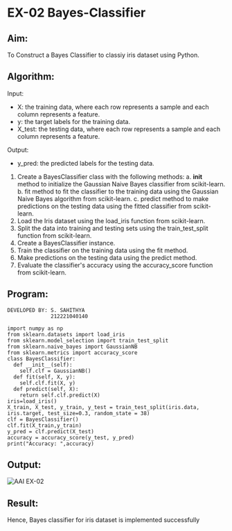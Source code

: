 # EX-02 Bayes-Classifier
## Aim:
To Construct a Bayes Classifier to classiy iris dataset using Python.
## Algorithm:
Input: 
- X: the training data, where each row represents a sample and each column represents a feature.
- y: the target labels for the training data.
- X_test: the testing data, where each row represents a sample and each column represents a feature.

Output:
- y_pred: the predicted labels for the testing data.

1. Create a BayesClassifier class with the following methods:
   a. __init__ method to initialize the Gaussian Naive Bayes classifier from scikit-learn.
   b. fit method to fit the classifier to the training data using the Gaussian Naive Bayes algorithm from scikit-learn.
   c. predict method to make predictions on the testing data using the fitted classifier from scikit-learn.
2. Load the Iris dataset using the load_iris function from scikit-learn.
3. Split the data into training and testing sets using the train_test_split function from scikit-learn.
4. Create a BayesClassifier instance.
5. Train the classifier on the training data using the fit method.
6. Make predictions on the testing data using the predict method.
7. Evaluate the classifier's accuracy using the accuracy_score function from scikit-learn.

## Program:
```
DEVELOPED BY: S. SAHITHYA
              212221040140
```
```
import numpy as np
from sklearn.datasets import load_iris 
from sklearn.model_selection import train_test_split
from sklearn.naive_bayes import GaussianNB 
from sklearn.metrics import accuracy_score
class BayesClassifier:
  def __init__(self):
    self.clf = GaussianNB()
  def fit(self, X, y):
    self.clf.fit(X, y)
  def predict(self, X):
    return self.clf.predict(X)
iris=load_iris()
X_train, X_test, y_train, y_test = train_test_split(iris.data, iris.target, test_size=0.3, random_state = 38)
clf = BayesClassifier()
clf.fit(X_train,y_train)
y_pred = clf.predict(X_test)
accuracy = accuracy_score(y_test, y_pred) 
print("Accuracy: ",accuracy)
```

## Output:
![AAI EX-02](https://github.com/Sahithya373/Bayes-Classifier/assets/147017926/da236dd5-9be6-4abd-9819-c22440e860a0)


## Result:
Hence, Bayes classifier for iris dataset is implemented successfully



